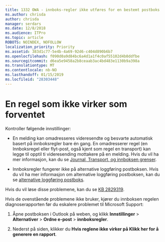```yaml
---
title: 1332 OWA - innboks-regler ikke utføres for en bestemt postboks
ms.author: chrisda
author: chrisda
manager: serdars
ms.date: 12/8/2018
ms.audience: ITPro
ms.topic: article
ROBOTS: NOINDEX, NOFOLLOW
localization_priority: Priority
ms.assetid: 383d1c77-5e4b-4a69-92d6-c404d890b6b7
ms.openlocfilehash: f090d0a9d84bc6a4d1a1f4c0af55102d4b0ddfbe
ms.sourcegitcommit: d6ea5e9458a2b8ceaab3ac4bd483e1130b9a398a
ms.translationtype: MT
ms.contentlocale: nb-NO
ms.lasthandoff: 01/15/2019
ms.locfileid: "28303448"
---
```

# <a name="an-inbox-rule-doesnt-work-as-expected"></a>En regel som ikke virker som forventet

Kontroller følgende innstillinger:
  
- En melding kan omadresseres videresendte og besvarte automatisk basert på innboksregler bare én gang. En omadresserer regel (en Innboksregel eller flyt-post, også kjent som regel en transport) kan legge til opptil ti videresending mottakere på en melding. Hvis du vil ha mer informasjon, kan du se [Journal, Transport, og innboksen grenser](https://docs.microsoft.com/office365/servicedescriptions/exchange-online-service-description/exchange-online-limits).
    
- Innboksregler fungerer ikke på alternative loggføring postboksen. Hvis du vil ha mer informasjon om alternative loggføring postboksen, kan du se [alternative loggføring postboks](https://docs.microsoft.com/Exchange/security-and-compliance/journaling/journaling#alternate-journaling-mailbox).
    
Hvis du vil løse disse problemene, kan du se [KB 2829319](https://support.microsoft.com/kb/2829319).
  
Hvis de ovenstående problemene ikke bruker, kjører du innboksen regelen diagnoserapporten før du eskalere problemet til Microsoft Support:
  
1. Åpne postboksen i Outlook på weben, og klikk **Innstillinger** \> **Alternativer** \> **Ordne e-post** \> **innboksregler**.
    
2. Nederst på siden, klikker du **Hvis reglene ikke virker på Klikk her for å generere en rapport**.
    

